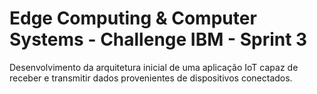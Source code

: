 # Edge Computing & Computer Systems - Challenge IBM - Sprint 3


Desenvolvimento da arquitetura inicial de uma aplicação IoT capaz de receber e transmitir dados provenientes de dispositivos conectados. 
